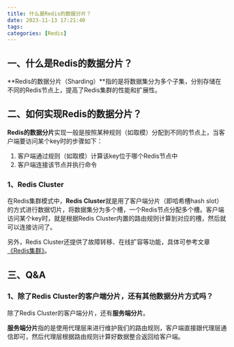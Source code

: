 ```yaml
---
title: 什么是Redis的数据分片？
date: 2023-11-13 17:21:40
tags:
categories: [Redis]
---
```


## 一、什么是Redis的数据分片？
**Redis的数据分片（Sharding）**指的是将数据集分为多个子集，分别存储在不同的Redis节点上，提高了Redis集群的性能和扩展性。

## 二、如何实现Redis的数据分片？
**Redis的数据分片**实现一般是按照某种规则（如取模）分配到不同的节点上，当客户端要访问某个key时的步骤如下：
1. 客户端通过规则（如取模）计算该key位于哪个Redis节点中
2. 客户端连接该节点并执行命令

### 1、Redis Cluster
在Redis集群模式中，**Redis Cluster**就是用了客户端分片（即哈希槽hash slot）的方式进行数据切片，将数据集分为多个槽，一个Redis节点分配多个槽。客户端访问某个key时，就是根据Redis Cluster内置的路由规则计算到对应的槽，然后就可以连接访问了。

另外，Redis Cluster还提供了故障转移、在线扩容等功能，具体可参考文章[《Redis集群》](https://garyleeeee.github.io/2023/08/08/redis/redis-ji-qun/)。

## 三、Q&A
### 1、除了Redis Cluster的客户端分片，还有其他数据分片方式吗？
除了Redis Cluster的客户端分片，还有**服务端分片**。

**服务端分片**指的是使用代理层来进行维护我们的路由规则，客户端直接跟代理层通信即可，然后代理层根据路由规则计算好数据整合返回给客户端。